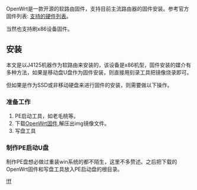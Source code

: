 OpenWrt是一款开源的软路由固件，支持目前主流路由器的固件安装。参考官方固件列表: [支持的硬件列表](https://openwrt.org/toh/views/toh_fwdownload?dataflt%5B0%5D=supported%20current%20rel_%3D24.10.1)。

当然也支持刷x86设备固件。

## 安装

本文是以J4125机器作为软路由来安装的，该设备是x86机型，固件安装的媒介有多种方法，如果是移动盘U盘作为固件安装，则直接用刻录工具把镜像烧录即可。

但如果是作为SSD或非移动硬盘来进行固件的安装，则需要做以下操作。

### 准备工作

1. PE启动工具，如老毛桃等。
2. 下载[OpenWrt固件](https://downloads.openwrt.org/releases/24.10.1/targets/x86/64/),解压出img镜像文件。
3. 写盘工具

### 制作PE启动U盘

制作PE盘想必做过重装win系统的都不陌生，这里不多赘述。之后把下载的OpenWrt固件和写盘工具放入PE启动盘的根目录。

[!ff](/OpenWrt/img/老毛桃U盘%20(D_)%202025_5_7%202_49_30.png)